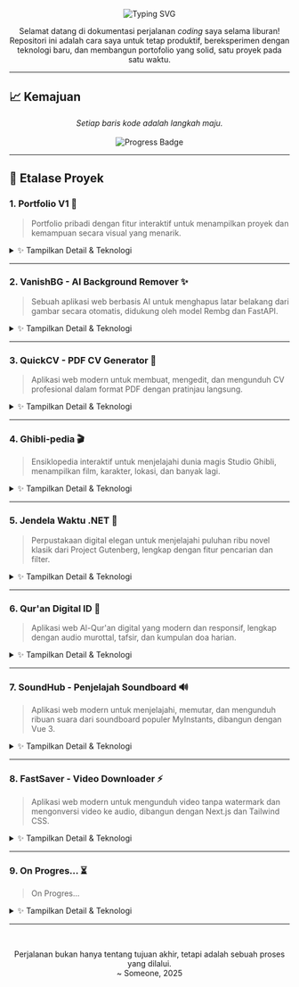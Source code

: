 <p align="center">
  <img src="https://readme-typing-svg.demolab.com?font=Fira+Code&size=28&pause=1000&color=8A2BE2&center=true&vCenter=true&width=600&lines=Ofikur+Holiday+Coding+Sprint;Tantangan+10+Proyek+Kreatif;Mengubah+Ide+Menjadi+Kode" alt="Typing SVG" />
</p>

<p align="center">
  Selamat datang di dokumentasi perjalanan <i>coding</i> saya selama liburan! Repositori ini adalah cara saya untuk tetap produktif, bereksperimen dengan teknologi baru, dan membangun portofolio yang solid, satu proyek pada satu waktu.
</p>

---

## 📈 Kemajuan

<p align="center">
  <i>Setiap baris kode adalah langkah maju.</i>
  <br/><br/>
  <img src="https://img.shields.io/badge/Proyek Selesai-8%20%2F%2010-8A2BE2?style=for-the-badge&logo=github" alt="Progress Badge"/>
</p>

---

## 🚀 Etalase Proyek

### 1. Portfolio V1 🚀
> Portfolio pribadi dengan fitur interaktif untuk menampilkan proyek dan kemampuan secara visual yang menarik.
<details>
  <summary>✨ Tampilkan Detail & Teknologi</summary>
  <ul>
    <li>
      <strong>Tautan Proyek:</strong>
      <ul>
        <li><a href="https://github.com/ofikur/portfolio-v1">💻 <strong>Repository</strong></a></li>
        <li><a href="https://ofikur.vercel.app">🌐 <strong>Live Demo</strong></a></li>
      </ul>
    </li>
    <li>
      <strong>Teknologi yang Digunakan:</strong><br>
      <img src="https://img.shields.io/badge/html5-%23E34F26.svg?style=flat-square&logo=html5&logoColor=white" alt="HTML5"/> <img src="https://img.shields.io/badge/css3-%231572B6.svg?style=flat-square&logo=css3&logoColor=white" alt="CSS3"/> <img src="https://img.shields.io/badge/javascript-%23F7DF1E.svg?style=flat-square&logo=javascript&logoColor=white" alt="JavaScript"/> <img src="https://img.shields.io/badge/three.js-black?style=flat-square&logo=three.js&logoColor=white" alt="Three.js"/> <img src="https://img.shields.io/badge/EmailJS-1F2937?style=flat-square" alt="EmailJS"/>
    </li>
  </ul>
</details>
<hr>

### 2. VanishBG - AI Background Remover ✨
> Sebuah aplikasi web berbasis AI untuk menghapus latar belakang dari gambar secara otomatis, didukung oleh model Rembg dan FastAPI.
<details>
  <summary>✨ Tampilkan Detail & Teknologi</summary>
  <ul>
    <li>
      <strong>Tautan Proyek:</strong>
      <ul>
        <li><a href="https://github.com/ofikur/vanishbg">💻 <strong>Repository</strong></a></li>
        <li><a href="https://vanishbg.vercel.app">🌐 <strong>Live Demo</strong></a></li>
      </ul>
    </li>
    <li>
      <strong>Teknologi yang Digunakan:</strong><br>
      <img src="https://img.shields.io/badge/Next.js-black?style=flat-square&logo=next.js&logoColor=white" alt="Next JS"/> <img src="https://img.shields.io/badge/tailwindcss-%2338B2AC.svg?style=flat-square&logo=tailwind-css&logoColor=white" alt="Tailwind CSS"/> <img src="https://img.shields.io/badge/FastAPI-005571?style=flat-square&logo=fastapi&logoColor=white" alt="FastAPI"/> <img src="https://img.shields.io/badge/rembg-4A4A4A?style=flat-square" alt="rembg"/> <img src="https://img.shields.io/badge/Pillow-93C5FD?style=flat-square&logo=python&logoColor=3B82F6" alt="Pillow"/>
    </li>
  </ul>
</details>
<hr>

### 3. QuickCV - PDF CV Generator 📄
> Aplikasi web modern untuk membuat, mengedit, dan mengunduh CV profesional dalam format PDF dengan pratinjau langsung.
<details>
  <summary>✨ Tampilkan Detail & Teknologi</summary>
  <ul>
    <li>
      <strong>Tautan Proyek:</strong>
      <ul>
        <li><a href="https://github.com/ofikur/cv-generator">💻 <strong>Repository</strong></a></li>
        <li><a href="https://quickcv-v1.vercel.app">🌐 <strong>Live Demo</strong></a></li>
      </ul>
    </li>
    <li>
      <strong>Teknologi yang Digunakan:</strong><br>
      <img src="https://img.shields.io/badge/Next.js-black?style=flat-square&logo=next.js&logoColor=white" alt="Next JS"/> <img src="https://img.shields.io/badge/typescript-%233178C6.svg?style=flat-square&logo=typescript&logoColor=white" alt="TypeScript"/> <img src="https://img.shields.io/badge/tailwindcss-%2338B2AC.svg?style=flat-square&logo=tailwind-css&logoColor=white" alt="Tailwind CSS"/> <img src="https://img.shields.io/badge/Puppeteer-40B5A4?style=flat-square&logo=puppeteer&logoColor=white" alt="Puppeteer"/>
    </li>
  </ul>
</details>
<hr>

### 4. Ghibli-pedia 🎬
> Ensiklopedia interaktif untuk menjelajahi dunia magis Studio Ghibli, menampilkan film, karakter, lokasi, dan banyak lagi.
<details>
  <summary>✨ Tampilkan Detail & Teknologi</summary>
  <ul>
    <li>
      <strong>Tautan Proyek:</strong>
      <ul>
        <li><a href="https://github.com/ofikur/ghibli-pedia">💻 <strong>Repository</strong></a></li>
        <li><a href="https://ghiblipedia.vercel.app">🌐 <strong>Live Demo</strong></a></li>
      </ul>
    </li>
    <li>
      <strong>Teknologi yang Digunakan:</strong><br>
      <img src="https://img.shields.io/badge/react-%2361DAFB.svg?style=flat-square&logo=react&logoColor=white" alt="React"/> <img src="https://img.shields.io/badge/vite-%23646CFF.svg?style=flat-square&logo=vite&logoColor=white" alt="Vite"/> <img src="https://img.shields.io/badge/tailwindcss-%2338B2AC.svg?style=flat-square&logo=tailwind-css&logoColor=white" alt="Tailwind CSS"/> <img src="https://img.shields.io/badge/framer-%230055FF.svg?style=flat-square&logo=framer&logoColor=white" alt="Framer Motion"/>
    </li>
  </ul>
</details>
<hr>

### 5. Jendela Waktu .NET 📖
> Perpustakaan digital elegan untuk menjelajahi puluhan ribu novel klasik dari Project Gutenberg, lengkap dengan fitur pencarian dan filter.
<details>
  <summary>✨ Tampilkan Detail & Teknologi</summary>
  <ul>
    <li>
      <strong>Tautan Proyek:</strong>
      <ul>
        <li><a href="https://github.com/ofikur/jendela-waktu-net">💻 <strong>Repository</strong></a></li>
        <li><a href="https://jendelawaktu.vercel.app">🌐 <strong>Live Demo</strong></a></li>
      </ul>
    </li>
    <li>
      <strong>Teknologi yang Digunakan:</strong><br>
      <img src="https://img.shields.io/badge/react-%2361DAFB.svg?style=flat-square&logo=react&logoColor=white" alt="React"/> <img src="https://img.shields.io/badge/vite-%23646CFF.svg?style=flat-square&logo=vite&logoColor=white" alt="Vite"/> <img src="https://img.shields.io/badge/tailwindcss-%2338B2AC.svg?style=flat-square&logo=tailwind-css&logoColor=white" alt="Tailwind CSS"/>
    </li>
  </ul>
</details>
<hr>

### 6. Qur'an Digital ID 📖
> Aplikasi web Al-Qur'an digital yang modern dan responsif, lengkap dengan audio murottal, tafsir, dan kumpulan doa harian.
<details>
  <summary>✨ Tampilkan Detail & Teknologi</summary>
  <ul>
    <li>
      <strong>Tautan Proyek:</strong>
      <ul>
        <li><a href="https://github.com/ofikur/alquran-digital-id">💻 <strong>Repository</strong></a></li>
        <li><a href="https://qurandigital-id.vercel.app">🌐 <strong>Live Demo</strong></a></li>
      </ul>
    </li>
    <li>
      <strong>Teknologi yang Digunakan:</strong><br>
      <img src="https://img.shields.io/badge/react-%2361DAFB.svg?style=flat-square&logo=react&logoColor=white" alt="React"/> <img src="https://img.shields.io/badge/vite-%23646CFF.svg?style=flat-square&logo=vite&logoColor=white" alt="Vite"/> <img src="https://img.shields.io/badge/tailwindcss-%2338B2AC.svg?style=flat-square&logo=tailwind-css&logoColor=white" alt="Tailwind CSS"/>
    </li>
  </ul>
</details>
<hr>

### 7. SoundHub - Penjelajah Soundboard 🔊
> Aplikasi web modern untuk menjelajahi, memutar, dan mengunduh ribuan suara dari soundboard populer MyInstants, dibangun dengan Vue 3.
<details>
  <summary>✨ Tampilkan Detail & Teknologi</summary>
  <ul>
    <li>
      <strong>Tautan Proyek:</strong>
      <ul>
        <li><a href="https://github.com/ofikur/soundboard-hub">💻 <strong>Repository</strong></a></li>
        <li><a href="https://soundboard-hub.vercel.app">🌐 <strong>Live Demo</strong></a></li>
      </ul>
    </li>
    <li>
      <strong>Teknologi yang Digunakan:</strong><br>
      <img src="https://img.shields.io/badge/vue.js-%2335495E.svg?style=flat-square&logo=vue.js&logoColor=%234FC08D" alt="Vue.js"/> <img src="https://img.shields.io/badge/vite-%23646CFF.svg?style=flat-square&logo=vite&logoColor=white" alt="Vite"/> <img src="https://img.shields.io/badge/tailwindcss-%2338B2AC.svg?style=flat-square&logo=tailwind-css&logoColor=white" alt="Tailwind CSS"/>
      </li>
  </ul>
</details>
<hr>

### 8. FastSaver - Video Downloader ⚡️
> Aplikasi web modern untuk mengunduh video tanpa watermark dan mengonversi video ke audio, dibangun dengan Next.js dan Tailwind CSS.
<details>
  <summary>✨ Tampilkan Detail & Teknologi</summary>
  <ul>
    <li>
      <strong>Tautan Proyek:</strong>
      <ul>
        <li><a href="https://github.com/ofikur/video-downloader">💻 <strong>Repository</strong></a></li>
        <li><a href="https://fastsaver.vercel.app">🌐 <strong>Live Demo</strong></a></li>
      </ul>
    </li>
    <li>
      <strong>Teknologi yang Digunakan:</strong><br>
      <img src="https://img.shields.io/badge/Next.js-black?style=flat-square&logo=next.js&logoColor=white" alt="Next JS"/> <img src="https://img.shields.io/badge/typescript-%233178C6.svg?style=flat-square&logo=typescript&logoColor=white" alt="TypeScript"/> <img src="https://img.shields.io/badge/tailwindcss-%2338B2AC.svg?style=flat-square&logo=tailwind-css&logoColor=white" alt="Tailwind CSS"/> <img src="https://img.shields.io/badge/react-%2361DAFB.svg?style=flat-square&logo=react&logoColor=white" alt="React"/>
    </li>
  </ul>
</details>
<hr>

### 9. On Progres... ⏳
> On Progres...
<details>
  <summary>✨ Tampilkan Detail & Teknologi</summary>
  <ul>
    <li>
      <strong>Tautan Proyek:</strong>
      <ul>
        <li>💻 <strong>Repository</strong>...</li>
        <li>🌐 <strong>Live Demo</strong>...</li>
      </ul>
    </li>
    <li>
      <strong>Teknologi yang Digunakan:</strong><br>
      </li>
  </ul>
</details>
<hr>

<br>

<p align="center">
  Perjalanan bukan hanya tentang tujuan akhir, tetapi adalah sebuah proses yang dilalui. <br/>
  ~ Someone, 2025
</p>

